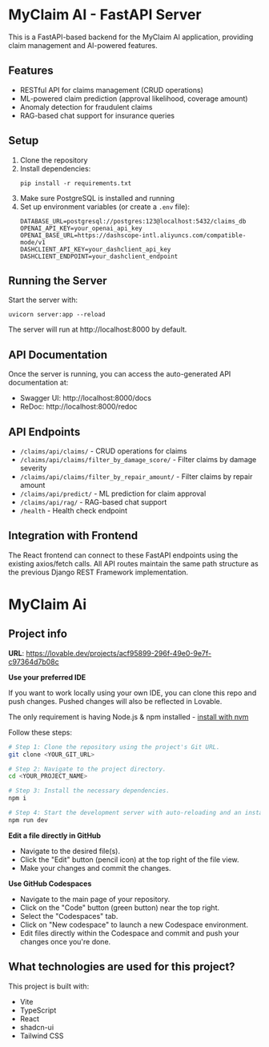 # MyClaim AI - FastAPI Server

This is a FastAPI-based backend for the MyClaim AI application, providing claim management and AI-powered features.

## Features

- RESTful API for claims management (CRUD operations)
- ML-powered claim prediction (approval likelihood, coverage amount)
- Anomaly detection for fraudulent claims
- RAG-based chat support for insurance queries

## Setup

1. Clone the repository
2. Install dependencies:
   ```
   pip install -r requirements.txt
   ```
3. Make sure PostgreSQL is installed and running
4. Set up environment variables (or create a `.env` file):
   ```
   DATABASE_URL=postgresql://postgres:123@localhost:5432/claims_db
   OPENAI_API_KEY=your_openai_api_key
   OPENAI_BASE_URL=https://dashscope-intl.aliyuncs.com/compatible-mode/v1
   DASHCLIENT_API_KEY=your_dashclient_api_key
   DASHCLIENT_ENDPOINT=your_dashclient_endpoint
   ```

## Running the Server

Start the server with:
```
uvicorn server:app --reload
```

The server will run at http://localhost:8000 by default.

## API Documentation

Once the server is running, you can access the auto-generated API documentation at:
- Swagger UI: http://localhost:8000/docs
- ReDoc: http://localhost:8000/redoc

## API Endpoints

- `/claims/api/claims/` - CRUD operations for claims
- `/claims/api/claims/filter_by_damage_score/` - Filter claims by damage severity
- `/claims/api/claims/filter_by_repair_amount/` - Filter claims by repair amount
- `/claims/api/predict/` - ML prediction for claim approval
- `/claims/api/rag/` - RAG-based chat support
- `/health` - Health check endpoint

## Integration with Frontend

The React frontend can connect to these FastAPI endpoints using the existing axios/fetch calls. All API routes maintain the same path structure as the previous Django REST Framework implementation.

# MyClaim Ai

## Project info

**URL**: https://lovable.dev/projects/acf95899-296f-49e0-9e7f-c97364d7b08c

**Use your preferred IDE**

If you want to work locally using your own IDE, you can clone this repo and push changes. Pushed changes will also be reflected in Lovable.

The only requirement is having Node.js & npm installed - [install with nvm](https://github.com/nvm-sh/nvm#installing-and-updating)

Follow these steps:

```sh
# Step 1: Clone the repository using the project's Git URL.
git clone <YOUR_GIT_URL>

# Step 2: Navigate to the project directory.
cd <YOUR_PROJECT_NAME>

# Step 3: Install the necessary dependencies.
npm i

# Step 4: Start the development server with auto-reloading and an instant preview.
npm run dev
```

**Edit a file directly in GitHub**

- Navigate to the desired file(s).
- Click the "Edit" button (pencil icon) at the top right of the file view.
- Make your changes and commit the changes.

**Use GitHub Codespaces**

- Navigate to the main page of your repository.
- Click on the "Code" button (green button) near the top right.
- Select the "Codespaces" tab.
- Click on "New codespace" to launch a new Codespace environment.
- Edit files directly within the Codespace and commit and push your changes once you're done.

## What technologies are used for this project?

This project is built with:

- Vite
- TypeScript
- React
- shadcn-ui
- Tailwind CSS


